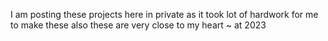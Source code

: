 I am posting these projects here in private as it took lot of hardwork for me to make these also these are very close to my heart
~ at 2023
